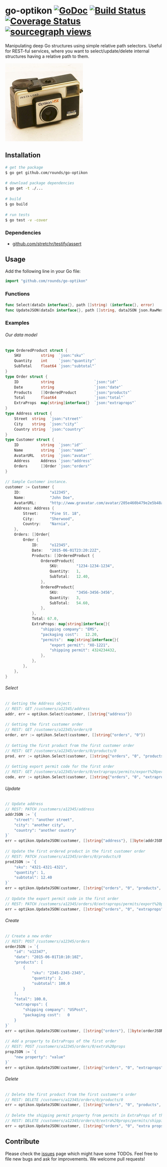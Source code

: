 # go-optikon [![GoDoc][godoc image]][godoc] [![Build Status][travis image]][travis] [![Coverage Status][codecov image]][codecov] [![sourcegraph views][sourcegraph image]][sourcegraph]

Manipulating deep Go structures using simple relative path selectors. Useful for REST-ful services,
where you want to select/update/delete internal structures having a relative path to them. 

![Optikon Image][image]

## Installation

```bash
# get the package
$ go get github.com/rounds/go-optikon

# download package dependencies
$ go get -t ./...

# build
$ go build

# run tests
$ go test -v -cover 
```

### Dependencies
* [github.com/stretchr/testify/assert](https://github.com/stretchr/testify/assert)

## Usage

Add the following line in your Go file:
```go
import "github.com/rounds/go-optikon"
```

### Functions
```go
func Select(dataIn interface{}, path []string) (interface{}, error)
func UpdateJSON(dataIn interface{}, path []string, dataJSON json.RawMessage, opType OpType) error
```

### Examples

###### Our data model
```go
type OrderedProduct struct {
	SKU 		string	`json:"sku"`
	Quantity 	int		`json:"quantity"`
	SubTotal	float64 `json:"subtotal"`
}
type Order struct {
	ID 			string					`json:"id"`
	Date		string					`json:"date"`
	Products	[]OrderedProduct		`json:"products"`
	Total		float64					`json:"total"`
	ExtraProps	map[string]interface{}	`json:"extraprops"`
}
type Address struct {
	Street 	string	`json:"street"`
	City 	string	`json:"city"`
	Country string	`json:"country"`
}
type Customer struct {
	ID			string  `json:"id"`
	Name 		string	`json:"name"`
	AvatarURL 	string	`json:"avatar"`
	Address 	Address	`json:"address"`
	Orders		[]Order	`json:"orders"`
}

// Sample Customer instance.
customer := Customer {
	ID:				"a12345",
	Name: 			"John Doe", 
	AvatarURL: 		"http://www.gravatar.com/avatar/205e460b479e2e5b48aec07710c08d50",
	Address: Address {
		Street: 	"Pine St. 18",
		City: 		"Sherwood",
		Country:	"Narnia",
	},
	Orders: []Order{
		Order {
			ID: 	"o12345",
			Date: 	"2015-06-01T23:20:22Z",
			Products: []OrderedProduct {
				OrderedProduct{
					SKU: 		"1234-1234-1234",
					Quantity: 	1,
					SubTotal: 	12.40,
				},
				OrderedProduct{
					SKU: 		"3456-3456-3456",
					Quantity: 	3,
					SubTotal: 	54.60,
				},
			},
			Total: 67.0,
			ExtraProps: map[string]interface{}{
				"shipping company":	"EMS",
				"packaging cost":	12.20,
				"permits":	map[string]interface{}{
					"export permit": "XO-1221",
					"shipping permit": 4324234432,
				},
			},
		},
	},
}
```

###### Select
```go
// Getting the Address object:
// REST: GET /customers/a12345/address
addr, err = optikon.Select(customer, []string{"address"})

// Getting the first customer order
// REST: GET /customers/a12345/orders/0
order, err := optikon.Select(customer, []string{"orders", "0"})

// Getting the first product from the first customer order
// REST: GET /customers/a12345/orders/0/products/0
prod, err := optikon.Select(customer, []string{"orders", "0", "products", "0"})

// Getting export permit code for the first order
// REST: GET /customers/a12345/orders/0/extraprops/permits/export%20permit
code, err := optikon.Select(customer, []string{"orders", "0", "extraprops", "permits", "export permit"})
```

###### Update
```go
// Update address
// REST: PATCH /customers/a12345/address
addrJSON := `{
	"street": "another street",
	"city": "another city",
	"country": "another country"
}`
err = optikon.UpdateJSON(customer, []string{"address"}, []byte(addrJSON), optikon.UpdateOp)

// Update the first ordered product in the first customer order
// REST: PATCH /customers/a12345/orders/0/products/0
prodJSON := `{
	"sku": "4321-4321-4321",
	"quantity": 1,
	"subtotal": 12.40
}`
err = optikon.UpdateJSON(customer, []string{"orders", "0", "products", "0"}, []byte(prodJSON), optikon.UpdateOp)

// Update the export permit code in the first order
// REST: PATCH /customers/a12345/orders/0/extraprops/permits/export%20permit
err = optikon.UpdateJSON(customer, []string{"orders", "0", "extraprops", "permits", "export permit"}, []byte("XO-2222"), optikon.UpdateOp)
```

###### Create
```go
// Create a new order
// REST: POST /customers/a12345/orders
orderJSON := `{
	"id": "o12347",
	"date": "2015-06-01T10:10:10Z",
	"products": [
		{
			"sku": "2345-2345-2345",
			"quantity": 2,
			"subtotal": 100.0
		}
	],
	"total": 100.0,
	"extraprops": {
		"shipping company":	"USPost",
		"packaging cost":	0
	}
}`
err = optikon.UpdateJSON(customer, []string{"orders"}, []byte(orderJSON), optikon.CreateOp)

// Add a property to ExtraProps of the first order
// REST: POST /customers/a12345/orders/0/extra%20props
propJSON := `{
	"new property": "value"
}`
err = optikon.UpdateJSON(customer, []string{"orders", "0", "extraprops"}, []byte(orderJSON), optikon.CreateOp)
```

###### Delete
```go
// Delete the first product from the first customer's order
// REST: DELETE /customers/a12345/orders/0/products/0
err = optikon.UpdateJSON(customer, []string{"orders", "0", "products", "0"}, nil, optikon.DeleteOp)

// Delete the shipping permit property from permits in ExtraProps of the first order
// REST: DELETE /customers/a12345/orders/0/extra%20props/permits/shipping%20permit
err = optikon.UpdateJSON(customer, []string{"orders", "0", "extra props", "permits", "shipping permit"}, nil, optikon.DeleteOp)
```

## Contribute

Please check the [issues][issues] page which might have some TODOs.
Feel free to file new bugs and ask for improvements. We welcome pull requests!


[godoc]: https://godoc.org/github.com/rounds/go-optikon
[godoc image]: https://godoc.org/github.com/rounds/go-optikon?status.svg
[travis image]: https://travis-ci.org/rounds/go-optikon.svg
[travis]: https://travis-ci.org/rounds/go-optikon
[codecov image]: https://codecov.io/gh/rounds/go-optikon/branch/master/graph/badge.svg
[codecov]: https://codecov.io/gh/rounds/go-optikon
[rounds]: http://rounds.com/
[image]: optikon-i45x.jpeg
[blog post]: http://rounds.com/blog/collecting-user-data-and-usage/
[gvm]: https://github.com/moovweb/gvm
[issues]: https://github.com/rounds/go-optikon/issues
[sourcegraph image]: https://sourcegraph.com/api/repos/github.com/rounds/go-optikon/.counters/views.svg
[sourcegraph]: https://sourcegraph.com/github.com/rounds/go-optikon
